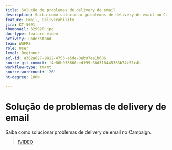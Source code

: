 ```yaml
---
title: Solução de problemas de delivery de email
description: Saiba como solucionar problemas de delivery de email no Campaign.
feature: Email, Deliverability
jira: KT-5091
thumbnail: 329920.jpg
doc-type: feature video
activity: understand
team: WWFRE
role: User
level: Beginner
exl-id: a362a627-9812-4753-a5de-8eb97ea1b606
source-git-commit: f4e86b933660ced199c30d318445363b74c51c4b
workflow-type: tm+mt
source-wordcount: '26'
ht-degree: 100%

---
```


# Solução de problemas de delivery de email

Saiba como solucionar problemas de delivery de email no Campaign.

>[!VIDEO](https://video.tv.adobe.com/v/329920?quality=12&learn=on)

